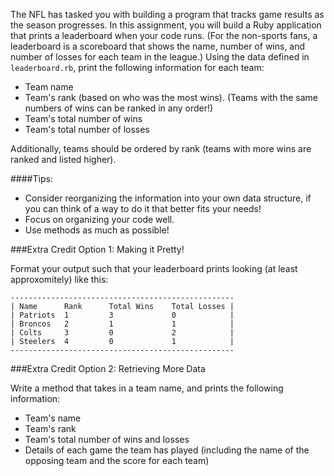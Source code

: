 The NFL has tasked you with building a program that tracks game results as the season progresses. In this assignment, you will build a Ruby application that prints a leaderboard when your code runs. (For the non-sports fans, a leaderboard is a scoreboard that shows the name, number of wins, and number of losses for each team in the league.) Using the data defined in `leaderboard.rb`, print the following information for each team:

- Team name
- Team's rank (based on who was the most wins). (Teams with the same numbers of wins can be ranked in any order!)
- Team's total number of wins
- Team's total number of losses

Additionally, teams should be ordered by rank (teams with more wins are ranked and listed higher).

####Tips:
- Consider reorganizing the information into your own data structure, if you can think of a way to do it that better fits your needs!
- Focus on organizing your code well.
- Use methods as much as possible!

###Extra Credit Option 1: Making it Pretty!

Format your output such that your leaderboard prints looking (at least approxomitely) like this:

```
--------------------------------------------------
| Name      Rank      Total Wins    Total Losses |
| Patriots  1         3             0            |
| Broncos   2         1             1            |
| Colts     3         0             2            |
| Steelers  4         0             1            |
--------------------------------------------------
```

###Extra Credit Option 2: Retrieving More Data

Write a method that takes in a team name, and prints the following information:

- Team's name
- Team's rank
- Team's total number of wins and losses
- Details of each game the team has played (including the name of the opposing team and the score for each team)
